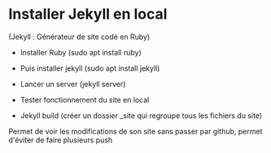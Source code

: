 # Installer Jekyll en local #
(Jekyll : Générateur de site codé en Ruby)
* Installer Ruby (sudo apt install ruby)
* Puis installer jekyll (sudo apt install jekyll)
* Lancer un server (jekyll server)
* Tester fonctionnement du site en local


* Jekyll build (créer un dossier _site qui regroupe tous les fichiers du site)

Permet de voir les modifications de son site sans passer par github, permet d'éviter de faire plusieurs push
